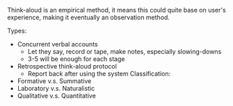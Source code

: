 Think-aloud is an empirical method, it means this could quite base on user's experience, making it eventually an observation method.

Types:
- Concurrent verbal accounts
	- Let they say, record or tape, make notes, especially slowing-downs
	- 3-5 will be enough for each stage
- Retrospective think-aloud protocol
	- Report back after using the system
Classification:
- Formative v.s. Summative
- Laboratory v.s. Naturalistic
- Qualitative v.s. Quantitative
